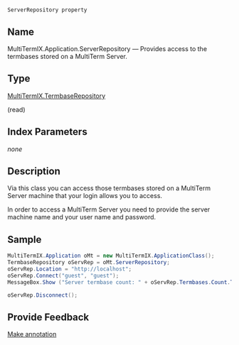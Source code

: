 

# 
    ServerRepository property



## Name

MultiTermIX.Application.ServerRepository —          Provides access to the termbases stored on a MultiTerm Server.



## Type

[MultiTermIX.TermbaseRepository](MultiTermIX.TermbaseRepository.html)

(read)



## Index Parameters
*none*


## Description



Via this class you can access those termbases stored on a MultiTerm Server machine that your login allows you to access.

In order to access a MultiTerm Server you need to provide the server machine name and your user name and password.



## Sample


```cs
MultiTermIX.Application oMt = new MultiTermIX.ApplicationClass();
TermbaseRepository oServRep = oMt.ServerRepository;
oServRep.Location = "http://localhost";
oServRep.Connect("guest", "guest");
MessageBox.Show ("Server termbase count: " + oServRep.Termbases.Count.ToString());

oServRep.Disconnect();
```



## Provide Feedback

[Make annotation](mailto:sdk-feedback@sdl.com&amp;subject=Reference%20for%20MultiTermIX.Application.ServerRepository)

